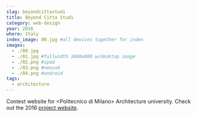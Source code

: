 ```yaml
---
slag: beyondcittastudi
title: Beyond Citta Studi
category: web-design
year: 2016
where: Italy
index_image: 00.jpg #all devices together for index
images:
  - ./00.jpg
  - ./01.jpg #fullwidth 1680x800 w/desktop image
  - ./02.png #ipad
  - ./03.png #nexus6
  - ./04.png #android
tags:
  - architecture
---
```


Contest website for &lt;Politecnico di Milano&gt; Architecture university.
Check out the 2016 [project website](http://beyondcittastudi.junglestar.org/).
